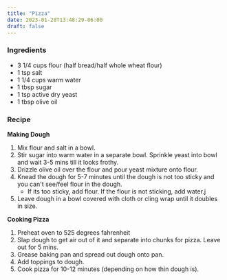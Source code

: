 ```yaml
---
title: "Pizza"
date: 2023-01-28T13:48:29-06:00
draft: false
---
```


### Ingredients
- 3 1/4 cups flour (half bread/half whole wheat flour)
- 1 tsp salt
- 1 1/4 cups warm water
- 1 tbsp sugar
- 1 tsp active dry yeast
- 1 tbsp olive oil

### Recipe
**Making Dough**
1. Mix flour and salt in a bowl.
2. Stir sugar into warm water in a separate bowl. Sprinkle yeast into bowl and wait 3-5 mins till it looks frothy.
3. Drizzle olive oil over the flour and pour yeast mixture onto flour.
4. Knead the dough for 5-7 minutes until the dough is not too sticky and you can't see/feel flour in the dough.
    - If its too sticky, add flour. If the flour is not sticking, add water.j
5. Leave dough in a bowl covered with cloth or cling wrap until it doubles in size.

**Cooking Pizza**
1. Preheat oven to 525 degrees fahrenheit
2. Slap dough to get air out of it and separate into chunks for pizza. Leave out for 5 mins.
3. Grease baking pan and spread out dough onto pan.
4. Add toppings to dough.
5. Cook pizza for 10-12 minutes (depending on how thin dough is).
